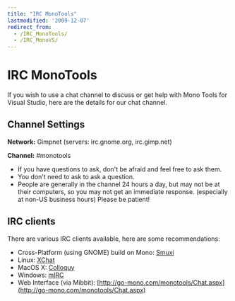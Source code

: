 ```yaml
---
title: "IRC MonoTools"
lastmodified: '2009-12-07'
redirect_from:
  - /IRC_MonoTools/
  - /IRC_MonoVS/
---
```


IRC MonoTools
=============

If you wish to use a chat channel to discuss or get help with Mono Tools for Visual Studio, here are the details for our chat channel.

Channel Settings
----------------

**Network:** Gimpnet (servers: irc.gnome.org, irc.gimp.net)

**Channel:** #monotools

-   If you have questions to ask, don't be afraid and feel free to ask them.
-   You don't need to ask to ask a question.
-   People are generally in the channel 24 hours a day, but may not be at their computers, so you may not get an immediate response. (especially at non-US business hours) Please be patient!

IRC clients
-----------

There are various IRC clients available, here are some recommendations:

-   Cross-Platform (using GNOME) build on Mono: [Smuxi](http://www.smuxi.org/)
-   Linux: [XChat](http://www.xchat.org/)
-   MacOS X: [Colloquy](http://www.colloquy.info)
-   Windows: [mIRC](http://www.mirc.com)
-   Web Interface (via Mibbit): [http://go-mono.com/monotools/Chat.aspx](http://go-mono.com/monotools/Chat.aspx)

